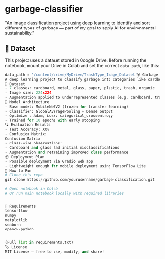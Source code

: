 # garbage-classifier
"An image classification project using deep learning to identify and sort different types of garbage — part of my goal to apply AI for environmental sustainability."
## 📁 Dataset

This project uses a dataset stored in Google Drive. Before running the notebook, mount your Drive in Colab and set the correct `data_path`, like this:

```python
data_path = '/content/drive/MyDrive/TrashType_Image_Dataset'🗑️ Garbage Classification with MobileNetV2
A deep learning project to classify garbage into categories like cardboard, metal, glass, and more — using MobileNetV2 for lightweight performance and Google Colab for training and evaluation.
📂 Dataset
- 7 classes: cardboard, metal, glass, paper, plastic, trash, organic
- Image size: 224x224
- Augmentation applied to underrepresented classes (e.g. cardboard, trash)
🧠 Model Architecture
- Base model: MobileNetV2 (frozen for transfer learning)
- Classifier: GlobalAveragePooling + Dense output
- Optimizer: Adam, Loss: categorical_crossentropy
- Trained for 10 epochs with early stopping
🔍 Evaluation Results
- Test Accuracy: XX%
- Confusion Matrix:
Confusion Matrix
- Class-wise observations:
- Cardboard and glass had initial misclassifications
- Augmentation and retraining improved class performance
📦 Deployment Plan
- Possible deployment via Gradio web app
- Lightweight enough for mobile deployment using TensorFlow Lite
🚀 How to Run
# Clone this repo
git clone https://github.com/yourusername/garbage-classification.git

# Open notebook in Colab
# Or run main notebook locally with required libraries


📄 Requirements
tensorflow
numpy
matplotlib
seaborn
opencv-python


(Full list in requirements.txt)
🏷️ License
MIT License – free to use, modify, and share!



